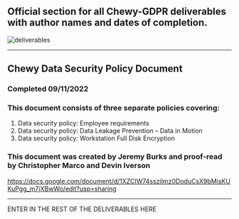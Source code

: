 ## Official section for all Chewy-GDPR deliverables with author names and dates of completion.

![deliverables](https://user-images.githubusercontent.com/97761340/189566475-059d6fc9-eff1-45cc-a832-950d01a46dc5.jpeg)

***

## Chewy Data Security Policy Document
### Completed 09/11/2022
### This document consists of three separate policies covering: 
1. Data security policy: Employee requirements
2. Data security policy: Data Leakage Prevention – Data in Motion
3. Data security policy: Workstation Full Disk Encryption
### This document was created by Jeremy Burks and proof-read by Christopher Marco and Devin Iverson
https://docs.google.com/document/d/1XZCIW74ssziImz0DoduCsX9bMisKUKuPgg_m7jXBwWo/edit?usp=sharing

***

ENTER IN THE REST OF THE DELIVERABLES HERE
